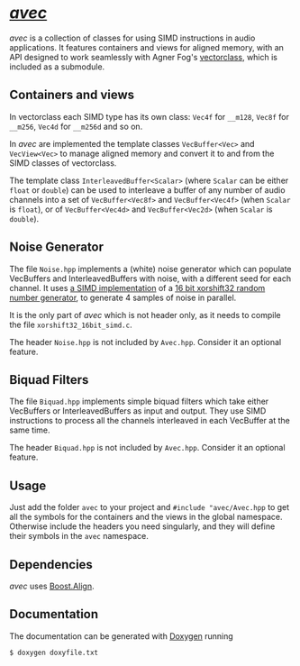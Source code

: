 # [*avec*](https://github.com/unevens/avec)

*avec* is a collection of classes for using SIMD instructions in audio applications. 
It features containers and views for aligned memory, with an API designed to work seamlessly with Agner Fog's [vectorclass](https://github.com/vectorclass/version2), which is included as a submodule.

## Containers and views

In vectorclass each SIMD type has its own class: `Vec4f` for `__m128`, `Vec8f` for `__m256`, `Vec4d` for `__m256d` and so on.

In *avec* are implemented the template classes `VecBuffer<Vec>` and `VecView<Vec>` to manage aligned memory and convert it to and from the SIMD classes of vectorclass.

The template class `InterleavedBuffer<Scalar>` (where `Scalar` can be either `float` or `double`) can be used to interleave a buffer of any number of audio channels into a set of `VecBuffer<Vec8f>` and `VecBuffer<Vec4f>` (when `Scalar` is `float`), or of `VecBuffer<Vec4d>` and `VecBuffer<Vec2d>` (when `Scalar` is `double`). 

## Noise Generator

The file `Noise.hpp` implements a (white) noise generator which can populate VecBuffers and InterleavedBuffers with noise, with a different seed for each channel.
It uses [a SIMD implementation](https://github.com/unevens/xorshift32_16bit_simd) of a [16 bit xorshift32 random number generator](https://b2d-f9r.blogspot.com/2010/08/16-bit-xorshift-rng-now-with-more.html
), to generate 4 samples of noise in parallel. 

It is the only part of *avec* which is not header only, as it needs to compile the file `xorshift32_16bit_simd.c`.

The header `Noise.hpp` is not included by `Avec.hpp`. Consider it an optional feature.

## Biquad Filters

The file `Biquad.hpp` implements simple biquad filters which take either VecBuffers or InterleavedBuffers as input and output. They use SIMD instructions to process all the channels interleaved in each VecBuffer at the same time.

The header `Biquad.hpp` is not included by `Avec.hpp`. Consider it an optional feature.

## Usage

Just add the folder `avec` to your project and `#include "avec/Avec.hpp` to get all the symbols for the containers and the views in the global namespace. Otherwise include the headers you need singularly, and they will define their symbols in the `avec` namespace.

## Dependencies

*avec* uses [Boost.Align](https://www.boost.org/doc/libs/1_71_0/doc/html/align.html). 

## Documentation

The documentation can be generated with [Doxygen](http://doxygen.nl/) running

```bash
$ doxygen doxyfile.txt
```
